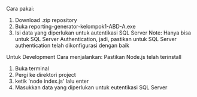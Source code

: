 Cara pakai:
1. Download .zip repository
2. Buka reporting-generator-kelompok1-ABD-A.exe
3. Isi data yang diperlukan untuk autentikasi SQL Server
Note: Hanya bisa untuk SQL Server Authentication, jadi, pastikan untuk SQL Server authentication telah dikonfigurasi dengan baik

Untuk Development
Cara menjalankan:
Pastikan Node.js telah terinstall
1. Buka terminal
2. Pergi ke direktori project
3. ketik 'node index.js' lalu enter
4. Masukkan data yang diperlukan untuk eutentikasi SQL Server
